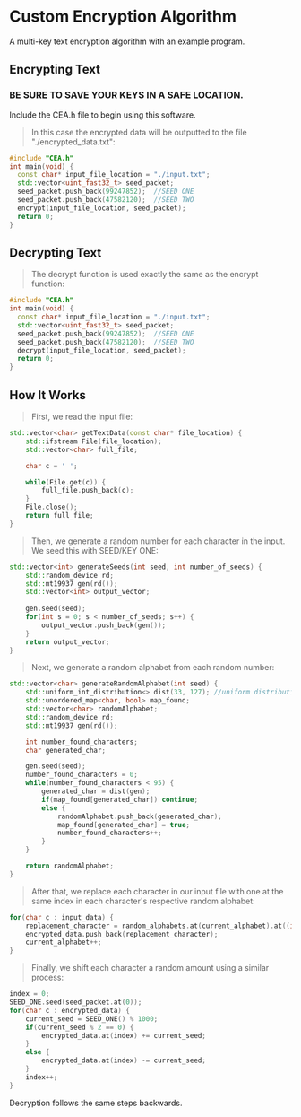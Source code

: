 # Custom Encryption Algorithm
A multi-key text encryption algorithm with an example program.


## Encrypting Text
### BE SURE TO SAVE YOUR KEYS IN A SAFE LOCATION.
Include the CEA.h file to begin using this software.
>In this case the encrypted data will be outputted to the file "./encrypted_data.txt":
```c++
#include "CEA.h"
int main(void) {
  const char* input_file_location = "./input.txt";
  std::vector<uint_fast32_t> seed_packet;
  seed_packet.push_back(99247852);  //SEED ONE
  seed_packet.push_back(47582120);  //SEED TWO
  encrypt(input_file_location, seed_packet);
  return 0;
}
```

## Decrypting Text
>The decrypt function is used exactly the same as the encrypt function:
```c++
#include "CEA.h"
int main(void) {
  const char* input_file_location = "./input.txt";
  std::vector<uint_fast32_t> seed_packet;
  seed_packet.push_back(99247852);  //SEED ONE
  seed_packet.push_back(47582120);  //SEED TWO
  decrypt(input_file_location, seed_packet);
  return 0;
}
```

## How It Works
>First, we read the input file:
```c++
std::vector<char> getTextData(const char* file_location) {
    std::ifstream File(file_location);
    std::vector<char> full_file;

    char c = ' ';

    while(File.get(c)) {
        full_file.push_back(c);
    }
    File.close();
    return full_file;
}
```
>Then, we generate a random number for each character in the input. We seed this with SEED/KEY ONE:
```c++
std::vector<int> generateSeeds(int seed, int number_of_seeds) {
    std::random_device rd;
    std::mt19937 gen(rd());
    std::vector<int> output_vector;
    
    gen.seed(seed);
    for(int s = 0; s < number_of_seeds; s++) {
        output_vector.push_back(gen());
    }
    return output_vector;
}
```
>Next, we generate a random alphabet from each random number:
```c++
std::vector<char> generateRandomAlphabet(int seed) {
    std::uniform_int_distribution<> dist(33, 127); //uniform distribution of all characters on the keyboard
    std::unordered_map<char, bool> map_found; 
    std::vector<char> randomAlphabet;
    std::random_device rd;
    std::mt19937 gen(rd());

    int number_found_characters; 
    char generated_char;

    gen.seed(seed);
    number_found_characters = 0; 
    while(number_found_characters < 95) {
        generated_char = dist(gen);
        if(map_found[generated_char]) continue;
        else {
            randomAlphabet.push_back(generated_char); 
            map_found[generated_char] = true;
            number_found_characters++;
        }
    }

    return randomAlphabet;
}
```
>After that, we replace each character in our input file with one at the same index in each character's respective random alphabet:
```c++
for(char c : input_data) {
    replacement_character = random_alphabets.at(current_alphabet).at((int)c - 32);  //random_alphabet -> current_alphabet -> c-32
    encrypted_data.push_back(replacement_character);
    current_alphabet++;
}
```
>Finally, we shift each character a random amount using a similar process:
```c++
index = 0; 
SEED_ONE.seed(seed_packet.at(0));
for(char c : encrypted_data) {
    current_seed = SEED_ONE() % 1000;
    if(current_seed % 2 == 0) {
        encrypted_data.at(index) += current_seed;
    }
    else {
        encrypted_data.at(index) -= current_seed;
    }
    index++;
}
```
Decryption follows the same steps backwards.
